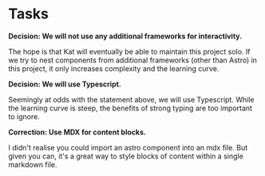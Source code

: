 # Tasks

**Decision: We will not use any additional frameworks for interactivity.**

The hope is that Kat will eventually be able to maintain this project solo. If we try to nest components from additional frameworks (other than Astro) in this project, it only increases complexity and the learning curve.

**Decision: We will use Typescript.**

Seemingly at odds with the statement above, we will use Typescript. While the learning curve is steep, the benefits of strong typing are too important to ignore.

**Correction: Use MDX for content blocks.**

I didn't realise you could import an astro component into an mdx file. But given you can, it's a great way to style blocks of content within a single markdown file.
